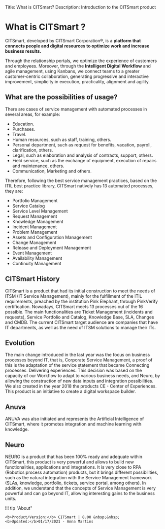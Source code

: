 Title: What is CITSmart?
Description: Introduction to the CITSmart product

# What is CITSmart ?

CITSmart, developed by CITSmart Corporation®, is a **platform that 
connects people and digital resources to optimize work and increase 
business results.**

Through the relationship portals, we optimize the experience of customers 
and employees. Moreover, through the **Intelligent Digital Workflow** and agile 
management, using Kanbans, we connect teams to a greater customer-centric 
collaboration, generating progressive and interactive improvement, simplicity 
in execution, practicality, alignment and agility.

What are the possibilities of usage?
-------------------------------

There are cases of service management with automated processes in several areas, 
for example:

*   Education.
*   Purchases.
*   Travel.
*   Human resources, such as staff, training, others.
*   Personal department, such as request for benefits, vacation, payroll, clarification, others.
*   Legal, such as elaboration and analysis of contracts, support, others.
*   Field service, such as the exchange of equipment, execution of repairs and maintenance, others.
*   Communication, Marketing and others.

Therefore, following the best service management practices, based on the ITIL best 
practice library, CITSmart natively has 13 automated processes, they are:

*   Portfolio Management
*   Service Catalog
*   Service Level Management
*   Request Management
*   Knowledge Management
*   Incident Management
*   Problem Management
*   Assets and Configuration Management
*   Change Management
*   Release and Deployment Management
*   Event Management
*   Availability Management
*   Continuity Management

CITSmart History
--------------------

CITSmart is a product that had its initial construction to meet the needs of ITSM (IT Service Management),
mainly for the fulfillment of the ITIL requirements, preached by the institution Pink Elephant, through
PinkVerify certification. Nowadays, CITSmart meets 13 processes out of the 16 possible. The main
functionalities are Ticket Management (incidents and requests), Service Portfolio and Catalog, Knowledge
Base, SLA, Changes and CMDB.
The current CITSmart target audience are companies that have IT departments, as well as the need of
ITSM solutions to manage their ITs.

Evolution
------------

The main change introduced in the last year was the focus on business processes beyond IT, that is,
Corporate Service Management, a proof of this is the adaptation of the service statement that became
Connecting processes. Delivering experiences.
This decision was based on the capacity of our Workflow to adapt to various business needs, and Neuro,
by allowing the construction of new data inputs and integration possibilities.
We also created in the year 2018 the products CE - Center of Experiences. This product is an initiative to
create a digital workspace builder. 

Anuva
-----

ANUVA was also initiated and represents the Artificial Intelligence of CITSmart, where it promotes
integration and machine learning with knowledge.

Neuro
-----

NEURO is a product that has been 100% ready and adequate within CITSmart, this product is very powerful
and allows to build new functionalities, applications and integrations. It is very close to RPA (Robotics process automation) products, but it brings different possibilities, such as the natural integration with the
Service Management framework (SLAs, knowledge, portfolio, tickets, service portal, among others).
In addition, we understand that the concepts of Service Management is very powerful and can go beyond
IT, allowing interesting gains to the business units.

!!! tip "About"

    <b>Product/Version:</b> CITSmart | 8.00 &nbsp;&nbsp;
    <b>Updated:</b>01/17/2021 - Anna Martins
